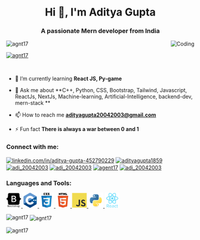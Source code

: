 <h1 align="center">Hi 👋, I'm Aditya Gupta</h1>
<h3 align="center">A passionate Mern developer from India</h3>
<img align = "right" alt = "Coding" widht = "200" src="https://i.pinimg.com/originals/ef/2d/b0/ef2db0885d94fd149a4b7914923bb2a3.gif">

<p align="left"> <img src="https://komarev.com/ghpvc/?username=agnt17&label=Profile%20views&color=0e75b6&style=flat" alt="agnt17" /> </p>

<p align="left"> <a href="https://github.com/ryo-ma/github-profile-trophy"><img src="https://github-profile-trophy.vercel.app/?username=agnt17" alt="agnt17" /></a> </p>

<p align="left"> <a href="https://twitter.com/" target="blank"><img src="https://img.shields.io/twitter/follow/?logo=twitter&style=for-the-badge" alt="" /></a> </p>

- 🌱 I’m currently learning **React JS, Py-game**

- 💬 Ask me about **C++, Python, CSS, Bootstrap, Tailwind, Javascript, ReactJs, NextJs, Machine-learning, Artificial-Intelligence, backend-dev, mern-stack **

- 📫 How to reach me **adityagupta20042003@gmail.com**

- ⚡ Fun fact **There is always a war between 0 and 1**

<h3 align="left">Connect with me:</h3>
<p align="left">
<a href="https://linkedin.com/in/linkedin.com/in/aditya-gupta-452790229" target="blank"><img align="center" src="https://raw.githubusercontent.com/rahuldkjain/github-profile-readme-generator/master/src/images/icons/Social/linked-in-alt.svg" alt="linkedin.com/in/aditya-gupta-452790229" height="30" width="40" /></a>
<a href="https://instagram.com/adityagupta1859" target="blank"><img align="center" src="https://raw.githubusercontent.com/rahuldkjain/github-profile-readme-generator/master/src/images/icons/Social/instagram.svg" alt="adityagupta1859" height="30" width="40" /></a>
<a href="https://www.codechef.com/users/adi_20042003" target="blank"><img align="center" src="https://cdn.jsdelivr.net/npm/simple-icons@3.1.0/icons/codechef.svg" alt="adi_20042003" height="30" width="40" /></a>
<a href="https://www.hackerrank.com/adi_20042003" target="blank"><img align="center" src="https://raw.githubusercontent.com/rahuldkjain/github-profile-readme-generator/master/src/images/icons/Social/hackerrank.svg" alt="adi_20042003" height="30" width="40" /></a>
<a href="https://codeforces.com/profile/agent17" target="blank"><img align="center" src="https://raw.githubusercontent.com/rahuldkjain/github-profile-readme-generator/master/src/images/icons/Social/codeforces.svg" alt="agent17" height="30" width="40" /></a>
<a href="https://www.leetcode.com/adi_20042003" target="blank"><img align="center" src="https://raw.githubusercontent.com/rahuldkjain/github-profile-readme-generator/master/src/images/icons/Social/leet-code.svg" alt="adi_20042003" height="30" width="40" /></a>
</p>

<h3 align="left">Languages and Tools:</h3>
<p align="left"> <a href="https://getbootstrap.com" target="_blank" rel="noreferrer"> <img src="https://raw.githubusercontent.com/devicons/devicon/master/icons/bootstrap/bootstrap-plain-wordmark.svg" alt="bootstrap" width="40" height="40"/> </a> <a href="https://www.w3schools.com/cpp/" target="_blank" rel="noreferrer"> <img src="https://raw.githubusercontent.com/devicons/devicon/master/icons/cplusplus/cplusplus-original.svg" alt="cplusplus" width="40" height="40"/> </a> <a href="https://www.w3schools.com/css/" target="_blank" rel="noreferrer"> <img src="https://raw.githubusercontent.com/devicons/devicon/master/icons/css3/css3-original-wordmark.svg" alt="css3" width="40" height="40"/> </a> <a href="https://www.w3.org/html/" target="_blank" rel="noreferrer"> <img src="https://raw.githubusercontent.com/devicons/devicon/master/icons/html5/html5-original-wordmark.svg" alt="html5" width="40" height="40"/> </a> <a href="https://developer.mozilla.org/en-US/docs/Web/JavaScript" target="_blank" rel="noreferrer"> <img src="https://raw.githubusercontent.com/devicons/devicon/master/icons/javascript/javascript-original.svg" alt="javascript" width="40" height="40"/> </a> <a href="https://www.python.org" target="_blank" rel="noreferrer"> <img src="https://raw.githubusercontent.com/devicons/devicon/master/icons/python/python-original.svg" alt="python" width="40" height="40"/> </a> <a href="https://reactjs.org/" target="_blank" rel="noreferrer"> <img src="https://raw.githubusercontent.com/devicons/devicon/master/icons/react/react-original-wordmark.svg" alt="react" width="40" height="40"/> </a> </p>

<p><img align="left" src="https://github-readme-stats.vercel.app/api/top-langs?username=agnt17&show_icons=true&locale=en&layout=compact" alt="agnt17" /></p>

<p>&nbsp;<img align="center" src="https://github-readme-stats.vercel.app/api?username=agnt17&show_icons=true&locale=en" alt="agnt17" /></p>

<p><img align="center" src="https://github-readme-streak-stats.herokuapp.com/?user=agnt17&" alt="agnt17" /></p>
